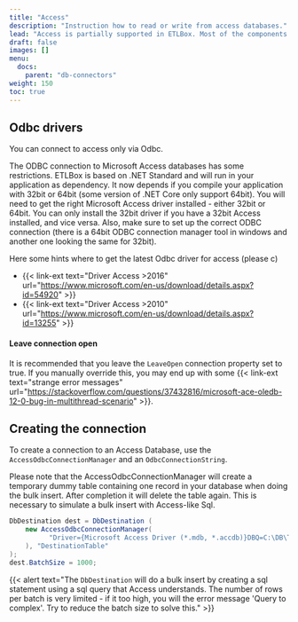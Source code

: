 ```yaml
---
title: "Access"
description: "Instruction how to read or write from access databases."
lead: "Access is partially supported in ETLBox. Most of the components may work, but there are some limitations when connecting with Access. Below are these limitation described in detail. The good news is: You can make it work to integrate access either as source or as destination. "
draft: false
images: []
menu:
  docs:
    parent: "db-connectors"
weight: 150
toc: true
---
```



## Odbc drivers

You can connect to access only via Odbc.

The ODBC connection to Microsoft Access databases has some restrictions. ETLBox is based on .NET Standard and will run in your application as dependency.
It now depends if you compile your application with 32bit or 64bit (some version of .NET Core only support 64bit). You will need to get the right Microsoft Access driver installed - either 32bit or 64bit. You can only install the 32bit driver if you have a 32bit Access installed, and vice versa. Also, make sure to set up the correct ODBC connection (there is
a 64bit ODBC connection manager tool in windows and another one looking the same for 32bit).

Here some hints where to get the latest Odbc driver for access (please c)
- {{< link-ext text="Driver Access >2016" url="https://www.microsoft.com/en-us/download/details.aspx?id=54920" >}}
- {{< link-ext text="Driver Access >2010" url="https://www.microsoft.com/en-us/download/details.aspx?id=13255" >}}

#### Leave connection open

It is recommended that you leave the `LeaveOpen` connection property set to true. If you manually override this, you may end up with some {{< link-ext text="strange error messages" url="https://stackoverflow.com/questions/37432816/microsoft-ace-oledb-12-0-bug-in-multithread-scenario" >}}.


## Creating the connection

To create a connection to an Access Database, use the `AccessOdbcConnectionManager` and an `OdbcConnectionString`.

Please note that the AccessOdbcConnectionManager will create a temporary dummy table containing one record in your database when doing the bulk insert. After completion it will delete the table again. This is necessary to simulate a bulk insert with Access-like Sql.

```C#
DbDestination dest = DbDestination (
    new AccessOdbcConnectionManager(
          "Driver={Microsoft Access Driver (*.mdb, *.accdb)}DBQ=C:\DB\Test.mdb"
    ), "DestinationTable"
);
dest.BatchSize = 1000;
```

{{< alert text="The <code>DbDestination</code> will do a bulk insert by creating a sql statement using a sql query that Access understands. The number of rows per batch is very limited - if it too high, you will the error message 'Query to complex'. Try to reduce the batch size to solve this." >}}






